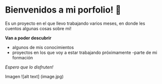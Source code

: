 # Bienvenidos a mi porfolio! 🌸

Es un proyecto en el que llevo trabajando varios meses, en donde les cuentos algunas cosas sobre mi! 

**Van a poder descubrir**

- algunos de mis conocimientos
- proyectos en los que voy a estar trabajando próximamente
-parte de mi formación

*Espero que lo disfruten!*

Imagen ![alt text] (image.jpg)

